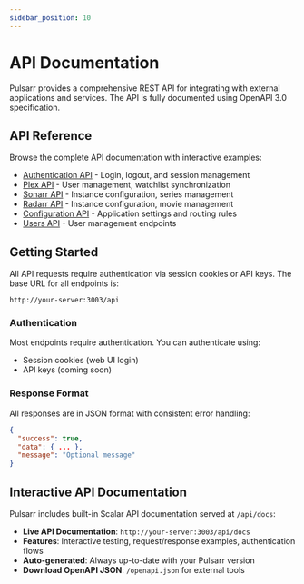 ```yaml
---
sidebar_position: 10
---
```


# API Documentation

Pulsarr provides a comprehensive REST API for integrating with external applications and services. The API is fully documented using OpenAPI 3.0 specification.

## API Reference

Browse the complete API documentation with interactive examples:

- [Authentication API](./api/authentication) - Login, logout, and session management
- [Plex API](./api/plex) - User management, watchlist synchronization  
- [Sonarr API](./api/sonarr) - Instance configuration, series management
- [Radarr API](./api/radarr) - Instance configuration, movie management
- [Configuration API](./api/config) - Application settings and routing rules
- [Users API](./api/users) - User management endpoints

## Getting Started

All API requests require authentication via session cookies or API keys. The base URL for all endpoints is:

```
http://your-server:3003/api
```

### Authentication

Most endpoints require authentication. You can authenticate using:
- Session cookies (web UI login)
- API keys (coming soon)

### Response Format

All responses are in JSON format with consistent error handling:

```json
{
  "success": true,
  "data": { ... },
  "message": "Optional message"
}
```

## Interactive API Documentation

Pulsarr includes built-in Scalar API documentation served at `/api/docs`:

- **Live API Documentation**: `http://your-server:3003/api/docs` 
- **Features**: Interactive testing, request/response examples, authentication flows
- **Auto-generated**: Always up-to-date with your Pulsarr version
- **Download OpenAPI JSON**: `/openapi.json` for external tools